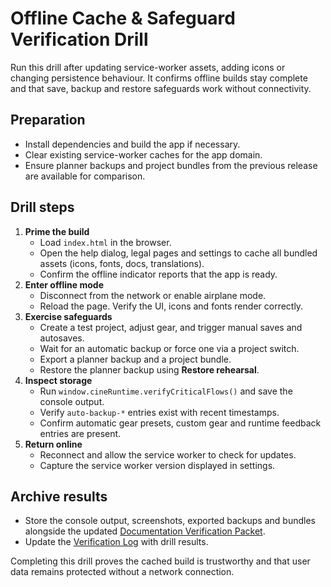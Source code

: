 # Offline Cache & Safeguard Verification Drill

Run this drill after updating service-worker assets, adding icons or changing
persistence behaviour. It confirms offline builds stay complete and that save,
backup and restore safeguards work without connectivity.

## Preparation

- Install dependencies and build the app if necessary.
- Clear existing service-worker caches for the app domain.
- Ensure planner backups and project bundles from the previous release are
  available for comparison.

## Drill steps

1. **Prime the build**
   - Load `index.html` in the browser.
   - Open the help dialog, legal pages and settings to cache all bundled assets
     (icons, fonts, docs, translations).
   - Confirm the offline indicator reports that the app is ready.
2. **Enter offline mode**
   - Disconnect from the network or enable airplane mode.
   - Reload the page. Verify the UI, icons and fonts render correctly.
3. **Exercise safeguards**
   - Create a test project, adjust gear, and trigger manual saves and autosaves.
   - Wait for an automatic backup or force one via a project switch.
   - Export a planner backup and a project bundle.
   - Restore the planner backup using **Restore rehearsal**.
4. **Inspect storage**
   - Run `window.cineRuntime.verifyCriticalFlows()` and save the console output.
   - Verify `auto-backup-*` entries exist with recent timestamps.
   - Confirm automatic gear presets, custom gear and runtime feedback entries are
     present.
5. **Return online**
   - Reconnect and allow the service worker to check for updates.
   - Capture the service worker version displayed in settings.

## Archive results

- Store the console output, screenshots, exported backups and bundles alongside
  the updated [Documentation Verification Packet](documentation-verification-packet.md).
- Update the [Verification Log](verification-log-template.md) with drill results.

Completing this drill proves the cached build is trustworthy and that user data
remains protected without a network connection.
